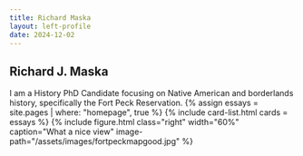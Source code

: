 ```yaml
---
title: Richard Maska
layout: left-profile
date: 2024-12-02
---
```



## Richard J. Maska

I am a History PhD Candidate focusing on Native American and borderlands history, specifically the Fort Peck Reservation.
{% assign essays = site.pages | where: "homepage", true %}
{% include card-list.html cards = essays %}
  {% include figure.html
  class="right"
  width="60%"
  caption="What a nice view"
  image-path="/assets/images/fortpeckmapgood.jpg"
%}